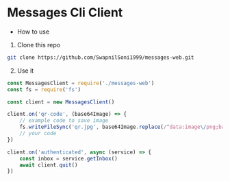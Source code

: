 # Messages Cli Client

- How to use

1. Clone this repo

```sh
git clone https://github.com/SwapnilSoni1999/messages-web.git
```

2. Use it
```js
const MessagesClient = require('./messages-web')
const fs = require('fs')

const client = new MessagesClient()

client.on('qr-code', (base64Image) => {
    // example code to save image
    fs.writeFileSync('qr.jpg', base64Image.replace(/^data:image\/png;base64,/, ""), { encoding: 'base64' })
    // your code
})

client.on('authenticated', async (service) => {
    const inbox = service.getInbox()
    await client.quit()
})
```